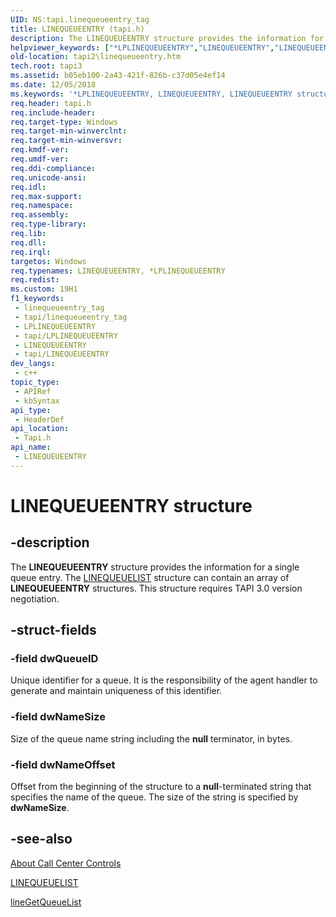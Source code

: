 ```yaml
---
UID: NS:tapi.linequeueentry_tag
title: LINEQUEUEENTRY (tapi.h)
description: The LINEQUEUEENTRY structure provides the information for a single queue entry. The LINEQUEUELIST structure can contain an array of LINEQUEUEENTRY structures. This structure requires TAPI 3.0 version negotiation.
helpviewer_keywords: ["*LPLINEQUEUEENTRY","LINEQUEUEENTRY","LINEQUEUEENTRY structure [TAPI 2.2]","LPLINEQUEUEENTRY","LPLINEQUEUEENTRY structure pointer [TAPI 2.2]","_tapi2_linequeueentry","tapi/LINEQUEUEENTRY","tapi/LPLINEQUEUEENTRY","tapi2.linequeueentry"]
old-location: tapi2\linequeueentry.htm
tech.root: tapi3
ms.assetid: b05eb100-2a43-421f-826b-c37d05e4ef14
ms.date: 12/05/2018
ms.keywords: '*LPLINEQUEUEENTRY, LINEQUEUEENTRY, LINEQUEUEENTRY structure [TAPI 2.2], LPLINEQUEUEENTRY, LPLINEQUEUEENTRY structure pointer [TAPI 2.2], _tapi2_linequeueentry, tapi/LINEQUEUEENTRY, tapi/LPLINEQUEUEENTRY, tapi2.linequeueentry'
req.header: tapi.h
req.include-header: 
req.target-type: Windows
req.target-min-winverclnt: 
req.target-min-winversvr: 
req.kmdf-ver: 
req.umdf-ver: 
req.ddi-compliance: 
req.unicode-ansi: 
req.idl: 
req.max-support: 
req.namespace: 
req.assembly: 
req.type-library: 
req.lib: 
req.dll: 
req.irql: 
targetos: Windows
req.typenames: LINEQUEUEENTRY, *LPLINEQUEUEENTRY
req.redist: 
ms.custom: 19H1
f1_keywords:
 - linequeueentry_tag
 - tapi/linequeueentry_tag
 - LPLINEQUEUEENTRY
 - tapi/LPLINEQUEUEENTRY
 - LINEQUEUEENTRY
 - tapi/LINEQUEUEENTRY
dev_langs:
 - c++
topic_type:
 - APIRef
 - kbSyntax
api_type:
 - HeaderDef
api_location:
 - Tapi.h
api_name:
 - LINEQUEUEENTRY
---
```


# LINEQUEUEENTRY structure


## -description

The 
<b>LINEQUEUEENTRY</b> structure provides the information for a single queue entry. The 
<a href="https://docs.microsoft.com/windows/desktop/api/tapi/ns-tapi-linequeuelist">LINEQUEUELIST</a> structure can contain an array of 
<b>LINEQUEUEENTRY</b> structures. This structure requires TAPI 3.0 version negotiation.

## -struct-fields

### -field dwQueueID

Unique identifier for a queue. It is the responsibility of the agent handler to generate and maintain uniqueness of this identifier.

### -field dwNameSize

Size of the queue name string including the <b>null</b> terminator, in bytes.

### -field dwNameOffset

Offset from the beginning of the structure to a <b>null</b>-terminated string that specifies the name of the queue. The size of the string is specified by <b>dwNameSize</b>.

## -see-also

<a href="https://docs.microsoft.com/windows/desktop/Tapi/about-call-center-controls">About Call Center Controls</a>



<a href="https://docs.microsoft.com/windows/desktop/api/tapi/ns-tapi-linequeuelist">LINEQUEUELIST</a>



<a href="https://docs.microsoft.com/windows/desktop/api/tapi/nf-tapi-linegetqueuelista">lineGetQueueList</a>

